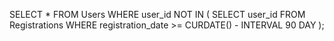 SELECT *
FROM Users
WHERE user_id NOT IN (
  SELECT user_id
  FROM Registrations
  WHERE registration_date >= CURDATE() - INTERVAL 90 DAY
);
